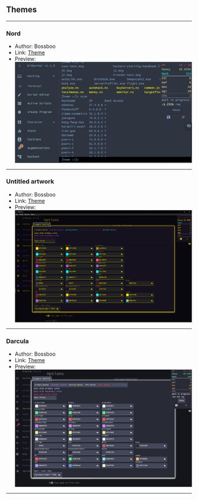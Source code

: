 ## Themes

---

### Nord
* Author: Bossboo
* Link: [Theme](bossboo-nord.json)
* Preview: ![Nord](preview/bossboo-nord.png)

---

### Untitled artwork
* Author: Bossboo
* Link: [Theme](bossboo-untitled.json)
* Preview: ![Untitled](preview/bossboo-untitled.png)

---

### Darcula
* Author: Bossboo
* Link: [Theme](bossboo-darcula.json)
* Preview: ![Untitled](preview/bossboo-darcula.png)

---